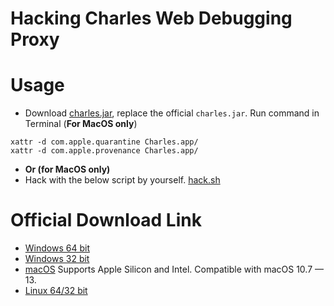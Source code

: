 # Hacking Charles Web Debugging Proxy

# Usage

- Download [charles.jar](charles.jar), replace the official `charles.jar`. Run command in Terminal (**For MacOS only**)

```
xattr -d com.apple.quarantine Charles.app/
xattr -d com.apple.provenance Charles.app/
```
- **Or (for MacOS only)**
- Hack with the below script by yourself. [hack.sh](hack.sh)

# Official Download Link

- [Windows 64 bit](https://www.charlesproxy.com/assets/release/5.0/charles-proxy-5.0b9-win64.msi)
- [Windows 32 bit](https://www.charlesproxy.com/assets/release/5.0/charles-proxy-5.0b9-win32.msi)
- [macOS](https://www.charlesproxy.com/assets/release/5.0/charles-proxy-5.0b9.dmg)
Supports Apple Silicon and Intel.
Compatible with macOS 10.7 — 13.
- [Linux 64/32 bit](https://www.charlesproxy.com/assets/release/5.0/charles-proxy-5.0b9.tar.gz)
